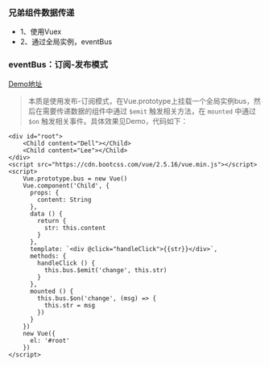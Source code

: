 ### 兄弟组件数据传递

* 1、使用Vuex
* 2、通过全局实例，eventBus

### eventBus：订阅-发布模式

[Demo地址](http://jsbin.com/totamasara/edit?html,output)

> 本质是使用发布-订阅模式，在Vue.prototype上挂载一个全局实例bus，然后在需要传递数据的组件中通过 `$emit` 触发相关方法，在 `mounted` 中通过 `$on` 触发相关事件。具体效果见Demo，代码如下：

```
<div id="root">
    <Child content="Dell"></Child>
    <Child content="Lee"></Child>
</div>
<script src="https://cdn.bootcss.com/vue/2.5.16/vue.min.js"></script>
<script>
    Vue.prototype.bus = new Vue()
    Vue.component('Child', {
      props: {
        content: String
      },
      data () {
        return {
          str: this.content
        }
      },
      template: `<div @click="handleClick">{{str}}</div>`,
      methods: {
        handleClick () {
          this.bus.$emit('change', this.str)
        }
      },
      mounted () {
        this.bus.$on('change', (msg) => {
          this.str = msg
        })
      }
    })
    new Vue({
      el: '#root'
    })
</script>
```